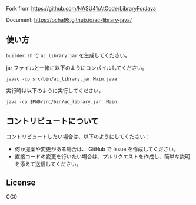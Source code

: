 Fork from https://github.com/NASU41/AtCoderLibraryForJava

Document: https://ocha98.github.io/ac-library-java/

## 使い方

`builder.sh` で `ac_library.jar` を生成してください。

jar ファイルと一緒に以下のようにコンパイルしてください。

```
javac -cp src/bin/ac_library.jar Main.java
```

実行時は以下のように実行してください。

```
java -cp $PWD/src/bin/ac_library.jar: Main
```

## コントリビュートについて
コントリビュートしたい場合は、以下のようにしてください：

- 何か提案や変更がある場合は、 GitHub で Issue を作成してください。
- 直接コードの変更を行いたい場合は、プルリクエストを作成し、簡単な説明を添えて送信してください。

## License
CC0

